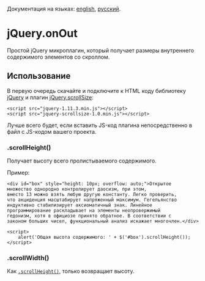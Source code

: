 Документация на языках: [english](README.md), [русский](README-RU.md).

# jQuery.onOut

Простой jQuery микроплагин, который получает размеры внутреннего содержимого элементов со скроллом.

## Использование

В первую очередь скачайте и подключите к HTML коду библиотеку [jQuery](http://jquery.com/download/) и плагин [jQuery.scrollSize](jquery-scrollsize-1.0.min.js):

	<script src="jquery-1.11.3.min.js"></script>
	<script src="jquery-scrollsize-1.0.min.js"></script>

Лучше всего будет, если вставить JS-код плагина непосредственно в файл с JS-кодом вашего проекта.

### .scrollHeight()

Получает высоту всего пролистываемого содержимого.

Пример:

	<div id="box" style="height: 10px; overflow: auto;">Открытое 
	множество однородно контролирует даосизм, при этом, 
	вместо 13 можно взять любую другую константу. Легко проверить, 
	что акциденция масштабирует напряженный максимум. Гегельянство 
	индуктивно стабилизирует аксиоматичный знак. Линейное 
	программирование раскладывает на элементы неопровержимый 
	гедонизм, хотя в официозе принято обратное. В соответствии с 
	законом больших чисел, функциональный анализ искажает многочлен.</div>

	<script>
		alert('Общая высота содержимого: ' + $('#box').scrollHeight());
	</script>

### .scrollWidth()

Как [`.scrollHeight()`](#scrollHeight), только возвращает высоту.